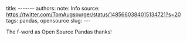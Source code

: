 title: -------
authors: 
note: Info
source: https://twitter.com/TomAugspurger/status/1485660384015134721?s=20
tags: pandas, opensource
slug: ---

The f-word as Open Source Pandas thanks!